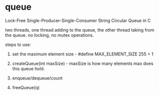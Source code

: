 # queue
Lock-Free Single-Producer-Single-Consumer String Circular Queue in C

two threads, one thread adding to the queue, the other thread taking from the queue. no locking, no mutex operations.

steps to use:
1. set the maximum element size - #define MAX_ELEMENT_SIZE 255 + 1

2. createQueue(int maxSize) - maxSize is how many elements max does this queue hold.

3. enqueue/dequeue/count

4. freeQueue(q)
